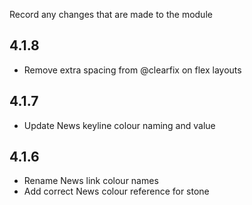Record any changes that are made to the module

## 4.1.8
- Remove extra spacing from @clearfix on flex layouts

## 4.1.7
- Update News keyline colour naming and value

## 4.1.6
- Rename News link colour names
- Add correct News colour reference for stone
